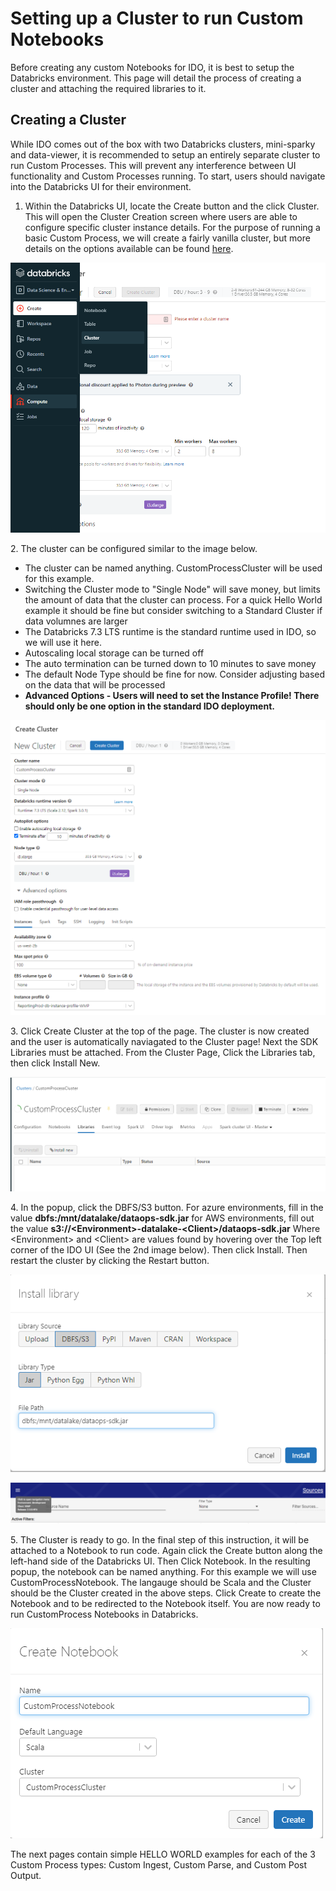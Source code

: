 # Setting up a Cluster to run Custom Notebooks

Before creating any custom Notebooks for IDO, it is best to setup the Databricks environment. This page will detail the process of creating a cluster and attaching the required libraries to it.



## Creating a Cluster

While IDO comes out of the box with two Databricks clusters, mini-sparky and data-viewer, it is recommended to setup an entirely separate cluster to run Custom Processes. This will prevent any interference between UI functionality and Custom Processes running. To start, users should navigate into the Databricks UI for their environment.

1. Within the Databricks UI, locate the Create button and the click Cluster. This will open the Cluster Creation screen where users are able to configure specific cluster instance details. For the purpose of running a basic Custom Process, we will create a fairly vanilla cluster, but more details on the options available can be found [here](https://docs.databricks.com/clusters/create.html).

![Click the Create Cluster Button to begin](<../../.gitbook/assets/image (389) (1).png>)

2\. The cluster can be configured similar to the image below.&#x20;

* The cluster can be named anything. CustomProcessCluster will be used for this example.
* Switching the Cluster mode to "Single Node" will save money, but limits the amount of data that the cluster can process. For a quick Hello World example it should be fine but consider switching to a Standard Cluster if data volumnes are larger
* The Databricks 7.3 LTS runtime is the standard runtime used in IDO, so we will use it here.
* Autoscaling local storage can be turned off
* The auto termination can be turned down to 10 minutes to save money
* The default Node Type should be fine for now. Consider adjusting based on the data that will be processed
* **Advanced Options - Users will need to set the Instance Profile! There should only be one option in the standard IDO deployment.**&#x20;

![An example cluster configuration](<../../.gitbook/assets/image (393) (1) (1) (1).png>)

3\. Click Create Cluster at the top of the page. The cluster is now created and the user is automatically naviagated to the Cluster page! Next the SDK Libraries must be attached. From the Cluster Page, Click the Libraries tab, then click Install New.

![The LIbraries tab with the Install New button](<../../.gitbook/assets/image (396) (1) (1).png>)

4\. In the popup, click the DBFS/S3 button. For azure environments, fill in the value **dbfs:/mnt/datalake/dataops-sdk.jar** for AWS environments, fill out the value **s3://\<Environment>-datalake-\<Client>/dataops-sdk.jar** Where \<Environment> and \<Client> are values found by hovering over the Top left corner of the IDO UI (See the 2nd image below). Then click Install. Then restart the cluster by clicking the Restart button.&#x20;

![An Azure example](<../../.gitbook/assets/image (391) (1) (1) (1).png>)

![The hover over menu for accessing Environment and Client values](<../../.gitbook/assets/image (404) (1) (1).png>)

5\. The Cluster is ready to go. In the final step of this instruction, it will be attached to a Notebook to run code. Again click the Create button along the left-hand side of the Databricks UI. Then Click Notebook. In the resulting popup, the notebook can be named anything. For this example we will use CustomProcessNotebook. The langauge should be Scala and the Cluster should be the Cluster created in the above steps. Click Create to create the Notebook and to be redirected to the Notebook itself. You are now ready to run CustomProcess Notebooks in Databricks.

![The Create Notebook Dialog](<../../.gitbook/assets/image (402) (1) (1).png>)



The next pages contain simple HELLO WORLD examples for each of the 3 Custom Process types: Custom Ingest, Custom Parse, and Custom Post Output.
